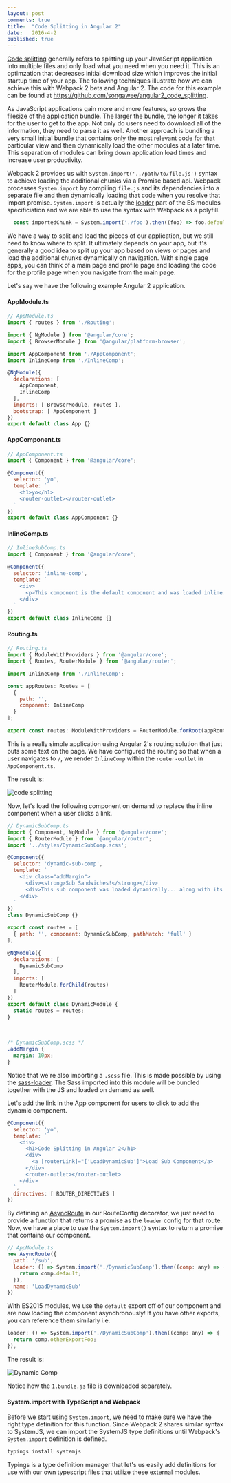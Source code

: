 ```yaml
---
layout: post
comments: true
title:  "Code Splitting in Angular 2"
date:   2016-4-2
published: true
---
```


[Code splitting](https://webpack.github.io/docs/code-splitting.html) generally refers to splitting up your JavaScript application into multiple files and only load what you need when you need it. This is an optimzation that decreases initial download size which improves the initial startup time of your app. The following techniques illustrate how we can achieve this with Webpack 2 beta and Angular 2. The code for this example can be found at <https://github.com/songawee/angular2_code_splitting>.

As JavaScript applications gain more and more features, so grows the filesize of the application bundle. The larger the bundle, the longer it takes for the user to get to the app. Not only do users need to download all of the information, they need to parse it as well. Another approach is bundling a very small initial bundle that contains only the most relevant code for that particular view and then dynamically load the other modules at a later time. This separation of modules can bring down application load times and increase user productivity.

Webpack 2 provides us with `System.import('../path/to/file.js')` syntax to achieve loading the additional chunks via a Promise based api. Webpack processes `System.import` by compiling `file.js` and its dependencies into a separate file and then dynamically loading that code when you resolve that import promise. `System.import` is actually the [loader](https://whatwg.github.io/loader/) part of the ES modules specificiation and we are able to use the syntax with Webpack as a polyfill.

```js
  const importedChunk = System.import('./foo').then((foo) => foo.default);
```

We have a way to split and load the pieces of our application, but we still need to know where to split. It ultimately depends on your app, but it's generally a good idea to split up your app based on views or pages and load the additional chunks dynamically on navigation. With single page apps, you can think of a main page and profile page and loading the code for the profile page when you navigate from the main page.

Let's say we have the following example Angular 2 application.

#### AppModule.ts

```js
// AppModule.ts
import { routes } from './Routing';

import { NgModule } from '@angular/core';
import { BrowserModule } from '@angular/platform-browser';

import AppComponent from './AppComponent';
import InlineComp from './InlineComp';

@NgModule({
  declarations: [
    AppComponent,
    InlineComp
  ],
  imports: [ BrowserModule, routes ],
  bootstrap: [ AppComponent ]
})
export default class App {}

```

#### AppComponent.ts

```js
// AppComponent.ts
import { Component } from '@angular/core';

@Component({
  selector: 'yo',
  template: `
    <h1>yo</h1>
    <router-outlet></router-outlet>
  `
})
export default class AppComponent {}
```

#### InlineComp.ts

```js
// InlineSubComp.ts
import { Component } from '@angular/core';

@Component({
  selector: 'inline-comp',
  template: `
    <div>
      <p>This component is the default component and was loaded inline.</p>
    </div>
  `
})
export default class InlineComp {}
```

#### Routing.ts

```js
// Routing.ts
import { ModuleWithProviders } from '@angular/core';
import { Routes, RouterModule } from '@angular/router';

import InlineComp from './InlineComp';

const appRoutes: Routes = [
  {
    path: '',
    component: InlineComp
  }
];

export const routes: ModuleWithProviders = RouterModule.forRoot(appRoutes);
```

This is a really simple application using Angular 2's routing solution that just puts some text on the page. We have configured the routing so that when a user navigates to `/`, we render `InlineComp` within the `router-outlet` in `AppComponent.ts`.

The result is:

![code splitting](/img/inline.png)

Now, let's load the following component on demand to replace the inline component when a user clicks a link.

```js
// DynamicSubComp.ts
import { Component, NgModule } from '@angular/core';
import { RouterModule } from '@angular/router';
import '../styles/DynamicSubComp.scss';

@Component({
  selector: 'dynamic-sub-comp',
  template: `
    <div class="addMargin">
      <div><strong>Sub Sandwiches!</strong></div>
      <div>This sub component was loaded dynamically... along with its corresponding CSS styles</div>
    </div>
  `
})
class DynamicSubComp {}

export const routes = [
  { path: '', component: DynamicSubComp, pathMatch: 'full' }
];

@NgModule({
  declarations: [
    DynamicSubComp
  ],
  imports: [
    RouterModule.forChild(routes)
  ]
})
export default class DynamicModule {
  static routes = routes;
}

```

<br />

```css
/* DynamicSubComp.scss */
.addMargin {
  margin: 10px;
}
```

Notice that we're also importing a `.scss` file. This is made possible by using the [sass-loader](https://github.com/jtangelder/sass-loader). The Sass imported into this module will be bundled together with the JS and loaded on demand as well.

Let's add the link in the App component for users to click to add the dynamic component.

```js
@Component({
  selector: 'yo',
  template: `
    <div>
      <h1>Code Splitting in Angular 2</h1>
      <div>
        <a [routerLink]="['LoadDynamicSub']">Load Sub Component</a>
      </div>
      <router-outlet></router-outlet>
    </div>
  `,
  directives: [ ROUTER_DIRECTIVES ]
})
```

By defining an [AsyncRoute](https://angular.io/docs/js/latest/api/router/AsyncRoute-class.html) in our RouteConfig decorator, we just need to provide a function that returns a promise as the `loader` config for that route. Now, we have a place to use the `System.import()` syntax to return a promise that contains our component.

```js
// AppModule.ts
new AsyncRoute({
  path: '/sub',
  loader: () => System.import('./DynamicSubComp').then((comp: any) => {
    return comp.default;
  }),
  name: 'LoadDynamicSub'
})
```

With ES2015 modules, we use the `default` export off of our component and are now loading the component asynchronously! If you have other exports, you can reference them similarly i.e.

```js
loader: () => System.import('./DynamicSubComp').then((comp: any) => {
  return comp.otherExportFoo;
}),
```

The result is:

![Dynamic Comp](/img/dynamic.png)

Notice how the `1.bundle.js` file is downloaded separately.

#### System.import with TypeScript and Webpack

Before we start using `System.import`, we need to make sure we have the right type definition for this function. Since Webpack 2 shares similar syntax to SystemJS, we can import the SystemJS type definitions until Webpack's `System.import` definition is defined.

```bash
typings install systemjs
```

Typings is a type definition manager that let's us easily add definitions for use with our own typescript files that utilize these external modules.
